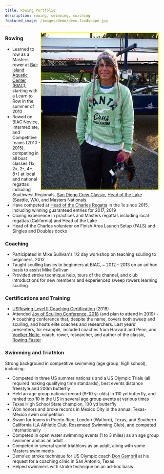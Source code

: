 ```yaml
---
title: Rowing Portfolio
description: rowing, swimming, coaching
featured_image: /images/demo/demo-landscape.jpg
---
```


<img align="right" padding="5px" style="border:2px solid yellow" src="images/me-coxswain.jpg">

### Rowing

- Learned to row as a Masters rower at [Bair Island Aquatic Center (BIAC)](https://gobair.org/), starting with a Learn to Row in the summer of 2010
- Rowed on BIAC Novice, Intermediate, and Competitive teams (2010 - 2015), competing in all boat classes (1x, 2x, 2-, 4+, 8+) at local and national regattas including Southwest Regionals, [San Diego Crew Classic](https://crewclassic.org/), [Head of the Lake](http://lakewashingtonrowing.com/home/hotl/) (Seattle, WA), and Masters Nationals
- Have competed at [Head of the Charles Regatta](https://www.hocr.org/) in the 1x since 2015, including winning guaranteed entries for 2017, 2019
- Coxing experience in practices and Masters regattas including local regattas (California) and Head of the Lake 
- Head of the Charles volunteer on Finish Area Launch Setup (FALS) and Singles and Doubles docks

### Coaching

- Participated in Mike Sullivan's 1/2 day workshop on teaching sculling to beginners, 2012
- Taught sculling basics to beginners at BIAC, ~ 2012 - 2013 on an ad hoc basis to assist Mike Sullivan
- Provided stroke technique help, tours of the channel, and club introductions for new members and experienced sweep rowers learning sculling

### Certifications and Training 

- [USRowing Level II Coaching Certification](http://www.usrowing.org/coaching-education-program/) (2018)
- Attended [Joy of Sculling Conference, 2018](http://www.thejoyofsculling.com/) (and plan to attend in 2019) - A coaching conference that, despite the name, covers both sweep and sculling, and hosts elite coaches and researchers. Last years' presenters, for example, included coaches from Harvard and Penn, and [Voelker Nolte](http://www.worldrowing.com/athletes/athlete/7978/nolte-volker), coach, rower, researcher, and author of the classic, [Rowing Faster](https://books.google.com/books/about/Rowing_Faster.html?id=-wmLeDL0MbAC)

### Swimming and Triathlon

Strong background in competitive swimming (age group, high school), including:

- Competed in three US summer nationals and a US Olympic Trials (all required making qualifying time standards), best events distance freestyle and 200m butterfly
- Held an age group national record (9-10 yr olds) in 110 yd butterfly, and ranked top 10 in the US in several age group events at various times
- Texas High School State champion, 100 yd butterfly
- Won honors and broke records in Mexico City in the annual Texas-Mexico swim competition
- Swam for teams in Puerto Rico, London (Watford), Texas, and Southern California (LA Athletic Club, Rosemead Swimming Club), and competed internationally
- Competed in open water swimming events (1 to 3 miles) as an age group swimmer and as an adult
- Competed in several sprint triathlons as an adult, along with some Masters swim meets
- Demo'ed stroke technique for US Olympic coach [Don Gambril](https://en.wikipedia.org/wiki/Don_Gambril) at his request for a coaching clinic in San Antonio, Texas
- Helped swimmers with stroke technique on an ad-hoc basis



